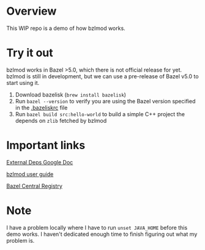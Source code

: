 # Overview
This WIP repo is a demo of how bzlmod works. 

# Try it out
bzlmod works in Bazel >5.0, which there is not official release for yet. bzlmod is still in development, but we can use a pre-release of Bazel v5.0 to start using it.

1. Download bazelisk (`brew install bazelisk`) 
2. Run `bazel --version` to verify you are using the Bazel version specified in the [.bazeliskrc](.bazeliskrc) file
3. Run `bazel build src:hello-world` to build a simple C++ project the depends on `zlib` fetched by bzlmod

# Important links
[External Deps Google Doc](https://docs.google.com/document/d/1moQfNcEIttsk6vYanNKIy3ZuK53hQUFq1b1r0rmsYVg/edit#)

[bzlmod user guide](https://docs.bazel.build/versions/main/bzlmod.html)

[Bazel Central Registry](https://github.com/bazelbuild/bazel-central-registry)

# Note
I have a problem locally where I have to run `unset JAVA_HOME` before this demo works. I haven't dedicated enough time to finish figuring out what my problem is. 